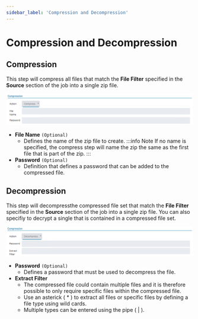 ```yaml
---
sidebar_label: 'Compression and Decompression'
---
```


# Compression and Decompression

## Compression

This step will compress all files that match the **File Filter** specified in the **Source** section of the job into a single zip file.

![Compression](../../static/img/compression.png)

* **File Name** ```(Optional)```
    * Defines the name of the zip file to create.
    :::info Note
    If no name is specified, the compress step will name the zip the same as the first file that is part of the zip.
    :::
* **Password** ```(Optional)```
    * Definition that defines a password that can be added to the compressed file.

## Decompression

This step will decompressthe compressed file set that match the **File Filter** specified in the **Source** section of the job into a single zip file. You can also specifiy to decrypt a single that is contained in a compressed file set.

![Decompress](../../static/img/decompression.png)

* **Password** ```(Optional)```
    * Defines a password that must be used to decompress the file.
* **Extract Filter**
    * The compressed file could contain multiple files and it is therefore possible to only require specific files within the compressed file. 
    * Use an asterick ( \* ) to extract all files or specific files by defining a file type using wild cards. 
    * Multiple types can be entered using the pipe ( | ).
